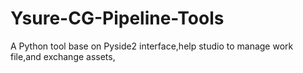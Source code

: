 # Ysure-CG-Pipeline-Tools
A Python tool base on Pyside2 interface,help studio to manage work file,and exchange assets,
